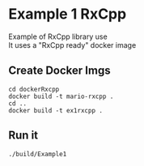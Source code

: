 # Example 1 RxCpp
Example of RxCpp library use  
It uses a "RxCpp ready" docker image  
## Create Docker Imgs
```Shell
cd dockerRxcpp
docker build -t mario-rxcpp .
cd ..
docker build -t ex1rxcpp .
```  
## Run it
```Shell
./build/Example1
```